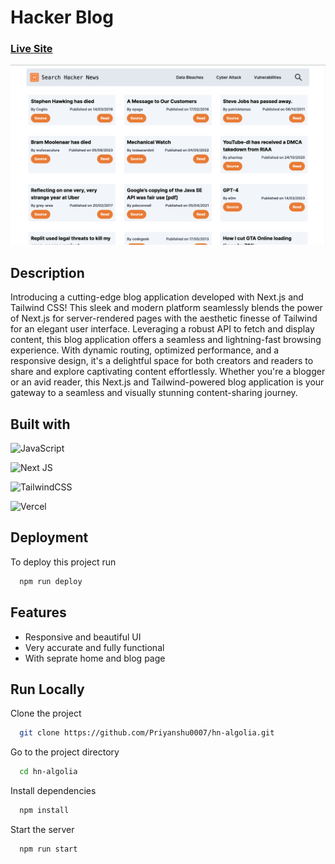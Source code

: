 
# Hacker Blog
### [Live Site](https://hn-algolia.vercel.app/)

![scre](https://github.com/Priyanshu0007/hn-algolia/blob/main/public/Screenshot.png?raw=true "Optional title")

## Description

Introducing a cutting-edge blog application developed with Next.js and Tailwind CSS! This sleek and modern platform seamlessly blends the power of Next.js for server-rendered pages with the aesthetic finesse of Tailwind for an elegant user interface. Leveraging a robust API to fetch and display content, this blog application offers a seamless and lightning-fast browsing experience. With dynamic routing, optimized performance, and a responsive design, it's a delightful space for both creators and readers to share and explore captivating content effortlessly. Whether you're a blogger or an avid reader, this Next.js and Tailwind-powered blog application is your gateway to a seamless and visually stunning content-sharing journey.







## Built with

![JavaScript](https://img.shields.io/badge/javascript-%23323330.svg?style=flat-square&logo=javascript&logoColor=%23F7DF1E)


![Next JS](https://img.shields.io/badge/Next-black?style=flat-square&logo=next.js&logoColor=white)

![TailwindCSS](https://img.shields.io/badge/tailwindcss-%2338B2AC.svg?style=flat-square&logo=tailwind-css&logoColor=white)

![Vercel](https://img.shields.io/badge/vercel-%23000000.svg?style=flat-square&logo=vercel&logoColor=white)







## Deployment

To deploy this project run

```bash
  npm run deploy
```


## Features

- Responsive and beautiful UI
- Very accurate and fully functional
- With seprate home and blog page



## Run Locally

Clone the project

```bash
  git clone https://github.com/Priyanshu0007/hn-algolia.git
```

Go to the project directory

```bash
  cd hn-algolia
```

Install dependencies

```bash
  npm install
```

Start the server

```bash
  npm run start
```

